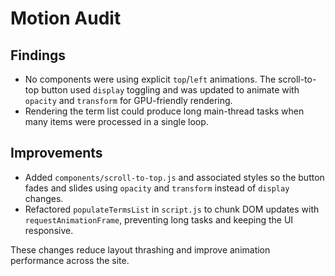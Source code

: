 # Motion Audit

## Findings

- No components were using explicit `top`/`left` animations. The scroll-to-top button used `display` toggling and was updated to animate with `opacity` and `transform` for GPU-friendly rendering.
- Rendering the term list could produce long main-thread tasks when many items were processed in a single loop.

## Improvements

- Added `components/scroll-to-top.js` and associated styles so the button fades and slides using `opacity` and `transform` instead of `display` changes.
- Refactored `populateTermsList` in `script.js` to chunk DOM updates with `requestAnimationFrame`, preventing long tasks and keeping the UI responsive.

These changes reduce layout thrashing and improve animation performance across the site.

